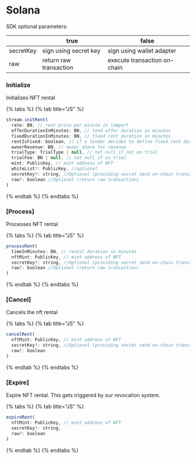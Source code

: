 # Solana

SDK optional parameters:

|           | true                   | false                        |
| --------- | ---------------------- | ---------------------------- |
| secretKey | sign using secret key  | sign using wallet adapter    |
| raw       | return raw transaction | execute transaction on-chain |

### Initialize

Initializes NFT rental

{% tabs %}
{% tab title="JS" %}
```javascript
stream.initRent(
  rate: BN, // rent price per minute in lamport
  offerDurationInMinutes: BN, // lend offer duration in minutes
  fixedDurationInMinutes: BN, // fixed rent duration in minutes
  rentIsFixed: boolean, // if a lender decides to define fixed rent duration
  ownerRevenue: BN, // owner share for revenue
  trialType: TrialType | null, // not null if not on trial
  trialFee: BN | null, // not null if on trial
  mint: PublicKey, // mint address of NFT
  whiteList?: PublicKey, //optional
  secretKey?: string, //Optional (providing secret send on-chain transaction)
  raw?: boolean //Optional (return raw transaction)
)
```
{% endtab %}
{% endtabs %}

### \[Process]

Processes NFT rental

{% tabs %}
{% tab title="JS" %}
```javascript
processRent(
  timeInMinutes: BN, // rental duration in minutes
  nftMint: PublicKey, // mint address of NFT
  secretKey?: string, //Optional (providing secret send on-chain transaction)
  raw?: boolean //Optional (return raw transaction)
) 
```
{% endtab %}
{% endtabs %}

### \[Cancel]

Cancels the nft rental

{% tabs %}
{% tab title="JS" %}
```javascript
cancelRent(
  nftMint: PublicKey, // mint address of NFT
  secretKey?: string, //Optional (providing secret send on-chain transaction)
  raw?: boolean
)
```
{% endtab %}
{% endtabs %}

### \[Expire]

Expire NFT rental. This gets triggered by our revocation system.

{% tabs %}
{% tab title="JS" %}
```javascript
expireRent(
  nftMint: PublicKey, // mint address of NFT
  secretKey?: string,
  raw?: boolean
)
```
{% endtab %}
{% endtabs %}
